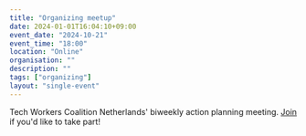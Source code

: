 ```yaml
---
title: "Organizing meetup"
date: 2024-01-01T16:04:10+09:00
event_date: "2024-10-21"
event_time: "18:00"
location: "Online"
organisation: ""
description: ""
tags: ["organizing"]
layout: "single-event"
---
```


Tech Workers Coalition Netherlands' biweekly action planning meeting. [Join](join) if you'd like to take part!
